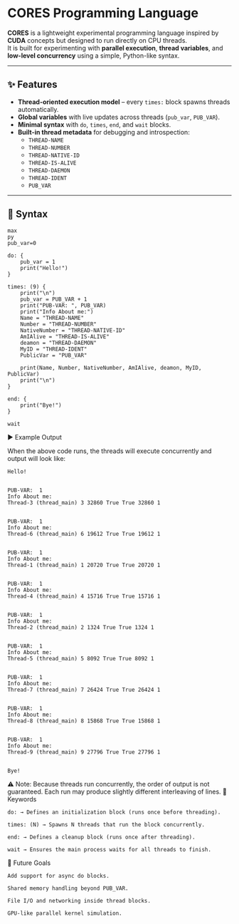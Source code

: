 # CORES Programming Language

**CORES** is a lightweight experimental programming language inspired by **CUDA** concepts but designed to run directly on CPU threads.  
It is built for experimenting with **parallel execution**, **thread variables**, and **low-level concurrency** using a simple, Python-like syntax.

---

## ✨ Features
- **Thread-oriented execution model** – every `times:` block spawns threads automatically.  
- **Global variables** with live updates across threads (`pub_var`, `PUB_VAR`).  
- **Minimal syntax** with `do`, `times`, `end`, and `wait` blocks.  
- **Built-in thread metadata** for debugging and introspection:  
  - `THREAD-NAME`  
  - `THREAD-NUMBER`  
  - `THREAD-NATIVE-ID`  
  - `THREAD-IS-ALIVE`  
  - `THREAD-DAEMON`  
  - `THREAD-IDENT`  
  - `PUB_VAR`  

---

## 🔧 Syntax

```
max
py
pub_var=0

do: {
    pub_var = 1
    print("Hello!")
}

times: (9) {
    print("\n")
    pub_var = PUB_VAR + 1
    print("PUB-VAR: ", PUB_VAR)
    print("Info About me:")
    Name = "THREAD-NAME"
    Number = "THREAD-NUMBER"
    NativeNumber = "THREAD-NATIVE-ID"
    AmIAlive = "THREAD-IS-ALIVE"
    deamon = "THREAD-DAEMON"
    MyID = "THREAD-IDENT"
    PublicVar = "PUB_VAR"

    print(Name, Number, NativeNumber, AmIAlive, deamon, MyID, PublicVar)
    print("\n")
}

end: {
    print("Bye!")
}

wait
```

▶️ Example Output

When the above code runs, the threads will execute concurrently and output will look like:

```
Hello!


PUB-VAR:  1
Info About me:
Thread-3 (thread_main) 3 32860 True True 32860 1


PUB-VAR:  1
Info About me:
Thread-6 (thread_main) 6 19612 True True 19612 1


PUB-VAR:  1
Info About me:
Thread-1 (thread_main) 1 20720 True True 20720 1


PUB-VAR:  1
Info About me:
Thread-4 (thread_main) 4 15716 True True 15716 1


PUB-VAR:  1
Info About me:
Thread-2 (thread_main) 2 1324 True True 1324 1


PUB-VAR:  1
Info About me:
Thread-5 (thread_main) 5 8092 True True 8092 1


PUB-VAR:  1
Info About me:
Thread-7 (thread_main) 7 26424 True True 26424 1


PUB-VAR:  1
Info About me:
Thread-8 (thread_main) 8 15868 True True 15868 1


PUB-VAR:  1
Info About me:
Thread-9 (thread_main) 9 27796 True True 27796 1


Bye!
```

⚠️ Note: Because threads run concurrently, the order of output is not guaranteed. Each run may produce slightly different interleaving of lines.
🧩 Keywords

    do: → Defines an initialization block (runs once before threading).

    times: (N) → Spawns N threads that run the block concurrently.

    end: → Defines a cleanup block (runs once after threading).

    wait → Ensures the main process waits for all threads to finish.

🚀 Future Goals

    Add support for async do blocks.

    Shared memory handling beyond PUB_VAR.

    File I/O and networking inside thread blocks.

    GPU-like parallel kernel simulation.
